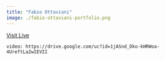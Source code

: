 ```yaml
---
title: "Fabio Ottaviani"
image: ./fabio-ottaviani-portfolio.png
---
```


[Visit Live](http://www.supah.it/)

`video: https://drive.google.com/uc?id=1jASnd_Dko-kHRWoa-4UreftLa2wIEVII`